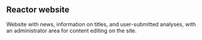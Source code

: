 ## Reactor website

Website with news, information on titles, and user-submitted analyses, with an administrator area for content editing on the site.
